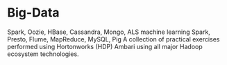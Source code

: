 # Big-Data
Spark, Oozie, HBase, Cassandra, Mongo, ALS machine learning Spark, Presto, Flume, MapReduce, MySQL, Pig
A collection of practical exercises performed using Hortonworks (HDP) Ambari using all major Hadoop ecosystem technologies.
